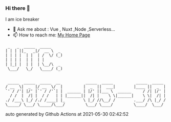 ### Hi there 👋

I am ice breaker

- 💬 Ask me about : Vue , Nuxt ,Node ,Serverless...
- 📫 How to reach me: [My Home Page](https://icebreaker.top/)

```
 _   _  _____  _____     
| | | ||_   _|/  __ \  _ 
| | | |  | |  | /  \/ (_)
| | | |  | |  | |        
| |_| |  | |  | \__/\  _ 
 \___/   \_/   \____/ (_)
                         
                         
 _____  _____  _____  __           _____  _____          _____  _____ 
/ __  \|  _  |/ __  \/  |         |  _  ||  ___|        |____ ||  _  |
`' / /'| |/' |`' / /'`| |  ______ | |/' ||___ \  ______     / /| |/' |
  / /  |  /| |  / /   | | |______||  /| |    \ \|______|    \ \|  /| |
./ /___\ |_/ /./ /____| |_        \ |_/ //\__/ /        .___/ /\ |_/ /
\_____/ \___/ \_____/\___/         \___/ \____/         \____/  \___/
```

auto generated by Github Actions at 2021-05-30 02:42:52
